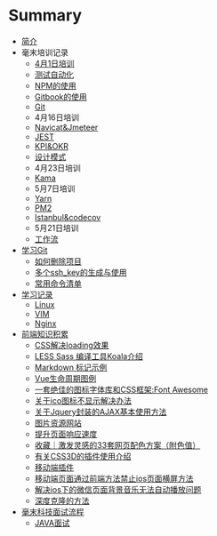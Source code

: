 # Summary

* [简介](README.md)
* 毫末培训记录
  * [4月1日培训](4yue-1-ri-pei-xun.md)
  * [测试自动化](ce-shi-zi-dong-hua.md)
  * [NPM的使用](npmde-shi-yong.md)
  * [Gitbook的使用](gitbookde-shi-yong.md)
  * [Git](git.md)
  * 4月16日培训
  * [Navicat&Jmeteer](navicatandjmeteer.md)
  * [JEST](jest.md)
  * [KPI&OKR](kpiandokr.md)
  * [设计模式](she-ji-mo-shi.md)
  * 4月23日培训
  * [Kama](kama.md)
  * 5月7日培训
  * [Yarn](yarn.md)
  * [PM2](pm2.md)
  * [Istanbul&codecov](istanbulandcodecov.md)
  * 5月21日培训
  * [工作流](gong-zuo-liu.md)
* [学习Git](xue-xi-git.md)
  * [如何删除项目](xue-xi-git/ru-he-shan-chu-xiang-mu.md)
  * [多个ssh\_key的生成与使用](xue-xi-git/duo-ge-ssh-key-de-sheng-cheng-yu-shi-yong.md)
  * [常用命令清单](xue-xi-git/chang-yong-ming-ling-qing-dan.md)
* [学习记录](internshiptraining.md)
  * [Linux](internshiptraining/linux.md)
  * [VIM](internshiptraining/vim.md)
  * [Nginx](internshiptraining/nginx.md)
* [前端知识积累](qian-duan-zhi-shi-ji-lei.md)
  * [CSS解决loading效果](qian-duan-zhi-shi-ji-lei/cssjie-jue-loading-xiao-guo.md)
  * [LESS Sass 编译工具Koala介绍](qian-duan-zhi-shi-ji-lei/less-sass-bian-yi-gong-ju-koala-jie-shao.md)
  * [Markdown 标记示例](qian-duan-zhi-shi-ji-lei/markdown-biao-ji-shi-li.md)
  * [Vue生命周期图例](qian-duan-zhi-shi-ji-lei/vuesheng-ming-zhou-qi-tu-li.md)
  * [一套绝佳的图标字体库和CSS框架:Font Awesome](qian-duan-zhi-shi-ji-lei/yi-tao-jue-jia-de-tu-biao-zi-ti-ku-he-css-kuang-67b63a-font-awesome.md)
  * [关于ico图标不显示解决办法](qian-duan-zhi-shi-ji-lei/guan-yu-ico-tu-biao-bu-xian-shi-jie-jue-ban-fa.md)
  * [关于Jquery封装的AJAX基本使用方法](qian-duan-zhi-shi-ji-lei/guan-yu-jquery-feng-zhuang-de-ajax-ji-ben-shi-yong-fang-fa.md)
  * [图片资源网站](qian-duan-zhi-shi-ji-lei/tu-pian-zi-yuan-wang-zhan.md)
  * [提升页面响应速度](qian-duan-zhi-shi-ji-lei/ti-sheng-ye-mian-xiang-ying-su-du.md)
  * [收藏｜激发灵感的33套网页配色方案（附色值）](qian-duan-zhi-shi-ji-lei/shou-cang-ff5c-ji-fa-ling-gan-de-33-tao-wang-ye-pei-se-fang-an-ff08-fu-se-zhi-ff09.md)
  * [有关CSS3D的插件使用介绍](qian-duan-zhi-shi-ji-lei/you-guan-css3d-de-cha-jian-shi-yong-jie-shao.md)
  * [移动端插件](qian-duan-zhi-shi-ji-lei/yi-dong-duan-cha-jian.md)
  * [移动端页面通过前端方法禁止ios页面横屏方法](qian-duan-zhi-shi-ji-lei/yi-dong-duan-ye-mian-tong-guo-qian-duan-fang-fa-jin-zhi-ios-ye-mian-heng-ping-fang-fa.md)
  * [解决ios下的微信页面背景音乐无法自动播放问题](qian-duan-zhi-shi-ji-lei/jie-jue-ios-xia-de-wei-xin-ye-mian-bei-jing-yin-le-wu-fa-zi-dong-bo-fang-wen-ti.md)
  * [深度克隆的方法](qian-duan-zhi-shi-ji-lei/shen-du-ke-long-de-fang-fa.md)
* [毫末科技面试流程](haomointerview.md)
  * [JAVA面试](haomointerview/content.md)

